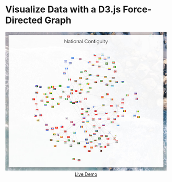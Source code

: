 # Visualize Data with a D3.js Force-Directed Graph

<p align="center">
  <a href="https://ijklim.github.io/force-directed-graph/">
    <img src="./screenshot.jpg" width="1000px">
    <br>
    Live Demo
  </a>
</p>